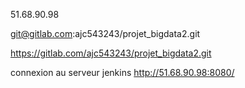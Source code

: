 51.68.90.98

git@gitlab.com:ajc543243/projet_bigdata2.git

https://gitlab.com/ajc543243/projet_bigdata2.git




connexion au serveur jenkins
http://51.68.90.98:8080/



